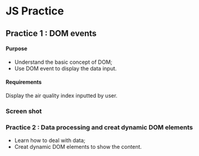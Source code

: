 # JS Practice

## Practice 1 : DOM events
#### Purpose
* Understand the basic concept of DOM;
* Use DOM event to display the data input.

#### Requirements
Display the air quality index inputted by user.

### Screen shot


### Practice 2 : Data processing and creat dynamic DOM elements
* Learn how to deal with data;
* Creat dynamic DOM elements to show the content.

